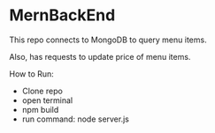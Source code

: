 # MernBackEnd

This repo connects to MongoDB to query menu items.

Also, has requests to update price of menu items.

How to Run:
- Clone repo
- open terminal
- npm build
- run command: node server.js
